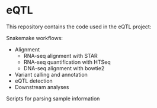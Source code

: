 # eQTL

This repository contains the code used in the eQTL project:

Snakemake workflows:
  - Alignment
    - RNA-seq alignment with STAR
    - RNA-seq quantification with HTSeq
    - DNA-seq alignment with bowtie2
  - Variant calling and annotation
  - eQTL detection
  - Downstream analyses

Scripts for parsing sample information
